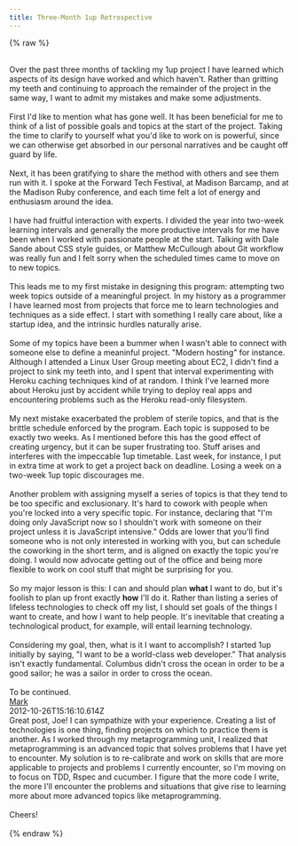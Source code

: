 ```yaml
---
title: Three-Month 1up Retrospective
---
```


{% raw %}
<div class="css-full-post-content js-full-post-content">
<br />Over the past three months of tackling my 1up project I have learned which aspects of its design have worked and which haven't. Rather than gritting my teeth and continuing to approach the remainder of the project in the same way, I want to admit my mistakes and make some adjustments.<br /><br />First I'd like to mention what has gone well. It has been beneficial for me to think of a list of possible goals and topics at the start of the project. Taking the time to clarify to yourself what you'd like to work on is powerful, since we can otherwise get absorbed in our personal narratives and be caught off guard by life.<br /><br />Next, it has been gratifying to share the method with others and see them run with it. I spoke at the Forward Tech Festival, at Madison Barcamp, and at the Madison Ruby conference, and each time felt a lot of energy and enthusiasm around the idea.<br /><br />I have had fruitful interaction with experts. I divided the year into two-week learning intervals and generally the more productive intervals for me have been when I worked with passionate people at the start. Talking with Dale Sande about CSS style guides, or Matthew McCullough about Git workflow was really fun and I felt sorry when the scheduled times came to move on to new topics.<br /><br />This leads me to my first mistake in designing this program: attempting two week topics outside of a meaningful project. In my history as a programmer I have learned most from projects that force me to learn technologies and techniques as a side effect. I start with something I really care about, like a startup idea, and the intrinsic hurdles naturally arise.<br /><br />Some of my topics have been a bummer when I wasn't able to connect with someone else to define a meaninful project. "Modern hosting" for instance. Although I attended a Linux User Group meeting about EC2, I didn't find a project to sink my teeth into, and I spent that interval experimenting with Heroku caching techniques kind of at random. I think I've learned more about Heroku just by accident while trying to deploy real apps and encountering problems such as the Heroku read-only filesystem.<br /><br />My next mistake exacerbated the problem of sterile topics, and that is the brittle schedule enforced by the program. Each topic is supposed to be exactly two weeks. As I mentioned before this has the good effect of creating urgency, but it can be super frustrating too. Stuff arises and interferes with the impeccable 1up timetable. Last week, for instance, I put in extra time at work to get a project back on deadline. Losing a week on a two-week 1up topic discourages me.<br /><br />Another problem with assigning myself a series of topics is that they tend to be too specific and exclusionary. It's hard to cowork with people when you're locked into a very specific topic. For instance, declaring that "I'm doing only JavaScript now so I shouldn't work with someone on their project unless it is JavaScript intensive." Odds are lower that you'll find someone who is not only interested in working with you, but can schedule the coworking in the short term, and is aligned on exactly the topic you're doing. I would now advocate getting out of the office and being more flexible to work on cool stuff that might be surprising for you.<br /><br />So my major lesson is this: I can and should plan&nbsp;<b>what</b>&nbsp;I want to do, but it's foolish to plan up front exactly&nbsp;<b>how</b>&nbsp;I'll do it. Rather than listing a series of lifeless technologies to check off my list, I should set goals of the things I want to create, and how I want to help people. It's inevitable that creating a technological product, for example, will entail learning technology.<br /><br />Considering my goal, then, what is it I want to accomplish? I started 1up initially by saying, "I want to be a world-class web developer." That analysis isn't exactly fundamental. Columbus didn't cross the ocean in order to be a good sailor; he was a sailor in order to cross the ocean.<br /><br />To be continued.<br />
</div>
<div class="css-full-comments-content js-full-comments-content">
<div class="css-full-comment js-full-comment">
  <div class="css-comment-user-link js-comment-user-link">
  <a href="http://www.blogger.com/profile/01536029085921250835">
  <div class="css-comment-name js-comment-name">
    Mark
  </div>
  </a>
  <div class="css-comment-date js-comment-date">
    2012-10-26T15:16:10.614Z
  </div>
  </div>
  <div class="css-comment-content js-comment-content">
    Great post, Joe! I can sympathize with your experience. Creating a list of technologies is one thing, finding projects on which to practice them is another. As I worked through my metaprogramming unit, I realized that metaprogramming is an advanced topic that solves problems that I have yet to encounter. My solution is to re-calibrate and work on skills that are more applicable to projects and problems I currently encounter, so I&#39;m moving on to focus on TDD, Rspec and cucumber. I figure that the more code I write, the more I&#39;ll encounter the problems and situations that give rise to learning more about more advanced topics like metaprogramming.<br /><br />Cheers!
  </div>
  <br/>
</div>
</div>
{% endraw %}
